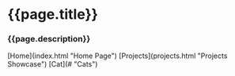 <h1>{{page.title}}</h1>
<h3>{{page.description}}</h3>

<div markdown="1" class="menu">
  [Home](index.html "Home Page")
  [Projects](projects.html "Projects Showcase")
  [Cat](# "Cats")
</div>
